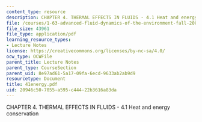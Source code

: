 ```yaml
---
content_type: resource
description: CHAPTER 4. THERMAL EFFECTS IN FLUIDS - 4.1 Heat and energy conservation
file: /courses/1-63-advanced-fluid-dynamics-of-the-environment-fall-2002/20946c507055a595c44422b3616a83da_41energy.pdf
file_size: 43961
file_type: application/pdf
learning_resource_types:
- Lecture Notes
license: https://creativecommons.org/licenses/by-nc-sa/4.0/
ocw_type: OCWFile
parent_title: Lecture Notes
parent_type: CourseSection
parent_uid: 8e97ad61-5a17-09fa-6ecd-9633ab2ab9d9
resourcetype: Document
title: 41energy.pdf
uid: 20946c50-7055-a595-c444-22b3616a83da
---
```

CHAPTER 4. THERMAL EFFECTS IN FLUIDS - 4.1 Heat and energy conservation